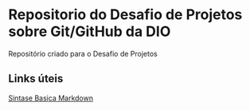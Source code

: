 # Repositorio do Desafio de Projetos sobre Git/GitHub da DIO
Repositório criado para o Desafio de Projetos

## Links úteis
[Sintase Basica Markdown](https://www.markdownguide.org/basic-syntax/)
